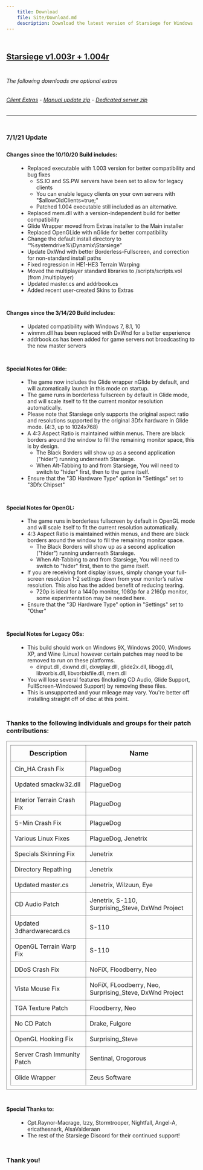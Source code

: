 ```yaml
---
    title: Download
    file: Site/Download.md
    description: Download the latest version of Starsiege for Windows
---
```


<style>
h2, h3, h4 {
    padding-top: 1.5rem;
}
h4:first-of-type {
    padding-top: 0.5rem;
}
h6:first-of-type {
  padding-top: 1.5rem;
}
table, td, th {
    border-style: solid;
    border-width: 0.05rem;
    border-color: #33333388;
    padding: 10px;
}
th {
    font-size: 1.1rem;
    text-align: center;
}
ul {
    margin-left: 2rem;
}
ul > li > ul {
    margin-left: 0;
}
hr {
    margin-top: 1.5rem;
}
</style>

## <a href="https://install.starsiegeplayers.com/Starsiege%20-%20Installer%20(SSP%207-1-2021).exe" target="_blank" title="Download the latest Starsiege Client">Starsiege v1.003r + 1.004r</a>

###### The following downloads are optional extras
###### <a href="https://install.starsiegeplayers.com/Starsiege%20-%20Extras%20(SSP%207-1-2021).exe" target="_blank" title="Download the latest Starsiege Client Extras">Client Extras</a> - <a href="https://install.starsiegeplayers.com/Starsiege%20-%20Update%20(SSP%207-1-2021).zip" target="_blank" title="Download the latest Starsiege Client update files">Manual update zip</a> - <a href="https://install.starsiegeplayers.com/Starsiege%20-%20Server%20(SSP%207-1-2021).zip" target="_blank" title="Download the latest Starsiege dedicated server files">Dedicated server zip</a>

------------------------------------

### 7/1/21 Update

#### Changes since the 10/10/20 Build includes:

* Replaced executable with 1.003 version for better compatibility and bug fixes
  * SS.IO and SS.PW servers have been set to allow for legacy clients
  * You can enable legacy clients on your own servers with "$allowOldClients=true;"
  * Patched 1.004 executable still included as an alternative.
* Replaced mem.dll with a version-independent build for better compatibility
* Glide Wrapper moved from Extras installer to the Main installer
* Replaced OpenGLide with nGlide for better compatibility
* Change the default install directory to “%systemdrive%\Dynamix\Starsiege”
* Update DxWnd with better Borderless-Fullscreen, and correction for non-standard install paths
* Fixed regression in HE1-HE3 Terrain Warping
* Moved the multiplayer standard libraries to /scripts/scripts.vol (from /multiplayer)
* Updated master.cs and addrbook.cs
* Added recent user-created Skins to Extras

#### Changes since the 3/14/20 Build includes:
* Updated compatibility with Windows 7, 8.1, 10
* winmm.dll has been replaced with DxWnd for a better experience
* addrbook.cs has been added for game servers not broadcasting to the new master servers

#### Special Notes for Glide:
* The game now includes the Glide wrapper nGlide by default, and will automatically launch in this mode on startup.
* The game runs in borderless fullscreen by default in Glide mode, and will scale itself to fit the current monitor resolution automatically.
* Please note that Starsiege only supports the original aspect ratio and resolutions supported by the original 3Dfx hardware in Glide mode. (4:3, up to 1024x768)
* A 4:3 Aspect Ratio is maintained within menus. There are black borders around the window to fill the remaining monitor space, this is by design.
  * The Black Borders will show up as a second application ("hider") running underneath Starsiege.
  * When Alt-Tabbing to and from Starsiege, You will need to switch to "hider" first, then to the game itself.
* Ensure that the "3D Hardware Type" option in "Settings" set to "3Dfx Chipset"


#### Special Notes for OpenGL:
* The game runs in borderless fullscreen by default in OpenGL mode and will scale itself to fit the current resolution automatically.
* 4:3 Aspect Ratio is maintained within menus, and there are black borders around the window to fill the remaining monitor space.
  * The Black Borders will show up as a second application ("hider") running underneath Starsiege.
  * When Alt-Tabbing to and from Starsiege, You will need to switch to "hider" first, then to the game itself.
* If you are receiving font display issues, simply change your full-screen resolution 1-2 settings down from your monitor’s native resolution. This also has the added benefit of reducing tearing.
  * 720p is ideal for a 1440p monitor, 1080p for a 2160p monitor, some experimentation may be needed here.
* Ensure that the "3D Hardware Type" option in "Settings" set to "Other"


#### Special Notes for Legacy OSs:
* This build should work on Windows 9X, Windows 2000, Windows XP, and Wine (Linux) however certain patches may need to be removed to run on these platforms.
  * dinput.dll, dxwnd.dll, dxwplay.dll, glide2x.dll, libogg.dll, libvorbis.dll, libvorbisfile.dll, mem.dll
* You will lose several features (Including CD Audio, Glide Support, FullScreen-Windowed Support) by removing these files.
* This is unsupported and your mileage may vary. You're better off installing straight off of disc at this point.

### Thanks to the following individuals and groups for their patch contributions:

| Description             | Name            |
| ----------------------- | --------------- |
| Cin_HA Crash Fix		    |PlagueDog|
|Updated smackw32.dll		    |PlagueDog|
|Interior Terrain Crash Fix     |PlagueDog|
|5-Min Crash Fix			    |PlagueDog|
|Various Linux Fixes		    |PlagueDog, Jenetrix|
|Specials Skinning Fix			|Jenetrix|
|Directory Repathing			|Jenetrix|
|Updated master.cs			|Jenetrix, Wilzuun, Eye|
|CD Audio Patch				|Jenetrix, S-110, Surprising_Steve, DxWnd Project|
|Updated 3dhardwarecard.cs		|S-110|
|OpenGL Terrain Warp Fix		|S-110|
|DDoS Crash Fix				|NoFiX, Floodberry, Neo|
|Vista Mouse Fix				|NoFiX, FLoodberry, Neo, Surprising_Steve, DxWnd Project|
|TGA Texture Patch			|Floodberry, Neo|
|No CD Patch				|Drake, Fulgore|
|OpenGL Hooking Fix			|Surprising_Steve|
|Server Crash Immunity Patch		|Sentinal, Orogorous|
|Glide Wrapper				|Zeus Software|

#### Special Thanks to:

* Cpt.Raynor-Macrage, Izzy, Stormtrooper, Nightfall, Angel-A, ericathesnark, AlsaValderaan
* The rest of the Starsiege Discord for their continued support!


### Thank you!
